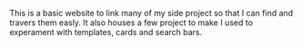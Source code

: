 This is a basic website to link many of my side project so that I can find and travers them easly.  It also houses a few project to make I used to experament with templates, cards and search bars.  
